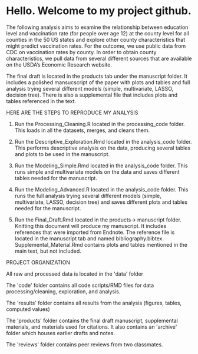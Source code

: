 # Hello. Welcome to my project github. 


The following analysis aims to examine the relationship between education level and vaccination rate (for people over age 12) at the county level for all counties in the 50 US states and explore other county characteristics that might predict vaccination rates. For the outcome, we use public data from CDC on vaccination rates by county. In order to obtain county characteristics, we pull data from several different sources that are available on the USDA’s Economic Research website. 

The final draft is located in the products tab under the manuscript folder. It includes a polished mansucscript of the paper with plots and tables and full analysis trying several different models (simple, multivariate, LASSO, decision tree). There is also a supplemental file that includes plots and tables referenced in the text. 

HERE ARE THE STEPS TO REPRODUCE MY ANALYSIS

1) Run the Processing_Cleaning.R located in the processing_code folder. This loads in all the datasets, merges, and cleans them.

2) Run the Descriptive_Exploration.Rmd located in the analysis_code folder. This performs descriptive analysis on the data, producing several tables and plots to be used in the manuscript.

3) Run the Modeling_Simple.Rmd located in the analysis_code folder. This runs simple and multivariate models on the data and saves different tables needed for the manuscript.

4) Run the Modeling_Advanced.R located in the analysis_code folder. This runs the full analysis trying several different models (simple, multivariate, LASSO, decision tree) and saves different plots and tables needed for the manuscript.

5) Run the Final_Draft.Rmd located in the products-> manuscript folder. Knitting this document will produce my manuscript. It includes references that were imported from Endnote. The reference file is located in the manuscript tab and named bibliography.bibtex. Supplemental_Material.Rmd contains plots and tables mentioned in the main text, but not included. 



PROJECT ORGANIZATION

All raw and processed data is located in the 'data' folder 

The 'code' folder contains all code scripts/RMD files for data processing/cleaning, exploration, and analysis.

The 'results' folder contains all results from the analysis (figures, tables, computed values)

The 'products' folder contains the final draft manuscript, supplemental materials, and materials used for citations. It also contains an 'archive' folder which houses earlier drafts and notes.

The 'reviews' folder contains peer reviews from two classmates.
